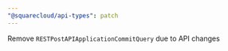 ```yaml
---
"@squarecloud/api-types": patch
---
```


Remove `RESTPostAPIApplicationCommitQuery` due to API changes
